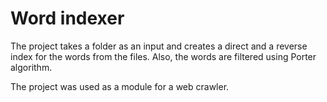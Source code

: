 # Word indexer
The project takes a folder as an input and creates a direct and a reverse index for the words from the files.
Also, the words are filtered using Porter algorithm.

The project was used as a module for a web crawler.
